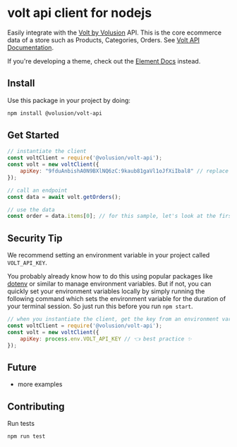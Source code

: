 # volt api client for nodejs

Easily integrate with the [Volt by Volusion](https://volusion.com/volt) API. This is the core ecommerce data of a store such as Products, Categories, Orders. See [Volt API Documentation](https://app.swaggerhub.com/apis-docs/volusion/VOLT). 

If you're developing a theme, check out the [Element Docs](https://volusion.github.io/element/) instead.

## Install

Use this package in your project by doing:

```bash
npm install @volusion/volt-api
```


## Get Started

```js
// instantiate the client 
const voltClient = require('@volusion/volt-api');
const volt = new voltClient({
    apiKey: "9fduAnbishA0N9BXlNQ6zC:9kaub81gaVl1oJfXiIbal8" // replace with your key
});

// call an endpoint
const data = await volt.getOrders();

// use the data
const order = data.items[0]; // for this sample, let's look at the first order in the array

```

## Security Tip

We recommend setting an environment variable in your project called `VOLT_API_KEY`.

You probably already know how to do this using popular packages like [dotenv](https://www.npmjs.com/package/dotenv) or similar to manage environment variables. But if not, you can quickly set your environment variables locally by simply running the following command which sets the environment variable for the duration of your terminal session. So just run this before you run `npm start`.


```js
// when you instantiate the client, get the key from an environment variable
const voltClient = require('@volusion/volt-api');
const volt = new voltClient({
    apiKey: process.env.VOLT_API_KEY // 👈 best practice ✨
});
```

## Future

- more examples

## Contributing

Run tests

```bash
npm run test
```